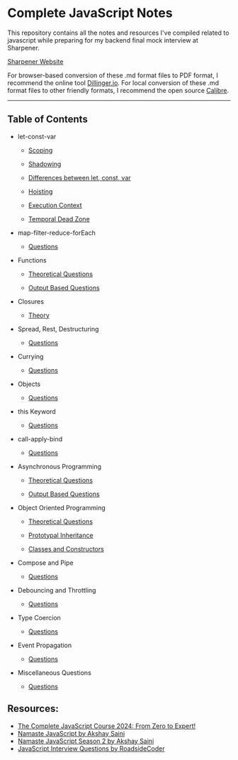# Complete JavaScript Notes

This repository contains all the notes and resources I've compiled related to javascript while preparing for my backend final mock interview at Sharpener.

[Sharpener Website](https://www.sharpener.tech/)

For browser-based conversion of these .md format files to PDF format, I recommend the online tool [Dillinger.io](https://dillinger.io/). For local conversion of these .md format files to other friendly formats, I recommend the open source [Calibre](https://calibre-ebook.com/). 

------

## Table of Contents

- let-const-var

  - [Scoping](https://github.com/SuvadeepMukherjee/javascript-Interview-Questions-/blob/main/let-const-var/scoping.md)

  - [Shadowing](https://github.com/SuvadeepMukherjee/javascript-Interview-Questions-/blob/main/let-const-var/shadowing.md)

  - [Differences between let, const, var](https://github.com/SuvadeepMukherjee/javascript-Interview-Questions-/blob/main/let-const-var/differences-between-let-const-var.md)

  - [Hoisting](https://github.com/SuvadeepMukherjee/javascript-Interview-Questions-/blob/main/let-const-var/hoisting.md)

  - [Execution Context](https://github.com/SuvadeepMukherjee/javascript-Interview-Questions-/blob/main/let-const-var/execution-context.md)

  - [Temporal Dead Zone](https://github.com/SuvadeepMukherjee/javascript-Interview-Questions-/blob/main/let-const-var/Tempoaral-Dead-zone.md)


- map-filter-reduce-forEach
  - [Questions](https://github.com/SuvadeepMukherjee/javascript-Interview-Questions-/blob/main/map-filter-reduce-forEach/Questions.md)


- Functions

  - [Theoretical Questions](https://github.com/SuvadeepMukherjee/javascript-Interview-Questions-/blob/main/functions/theoretical-questions.md)

  - [Output Based Questions](https://github.com/SuvadeepMukherjee/javascript-Interview-Questions-/blob/main/functions/output-based-questions.md)


- Closures
  - [Theory](https://github.com/SuvadeepMukherjee/javascript-Interview-Questions-/blob/main/closure/theory.md)


- Spread, Rest, Destructuring
  - [Questions](https://github.com/SuvadeepMukherjee/javascript-Interview-Questions-/blob/main/Spread%2CRest%20and%20Destructuring%20based%20Questions/questions.md)


- Currying
  - [Questions](https://github.com/SuvadeepMukherjee/javascript-Interview-Questions-/blob/main/currying/questions.md)


- Objects
  - [Questions](https://github.com/SuvadeepMukherjee/javascript-Interview-Questions-/blob/main/objects/questions.md)


- this Keyword
  - [Questions](https://github.com/SuvadeepMukherjee/javascript-Interview-Questions-/blob/main/this%20keyword/questions.md)


- call-apply-bind
  - [Questions](https://github.com/SuvadeepMukherjee/javascript-Interview-Questions-/blob/main/call-apply-bind/Questions.md)


- Asynchronous Programming

  - [Theoretical Questions](https://github.com/SuvadeepMukherjee/javascript-Interview-Questions-/blob/main/asynchronous%20javascript/Theoretical-questions.md)

  - [Output Based Questions](https://github.com/SuvadeepMukherjee/javascript-Interview-Questions-/blob/main/asynchronous%20javascript/output-based-questions.md)


- Object Oriented Programming

  - [Theoretical Questions](https://github.com/SuvadeepMukherjee/javascript-Interview-Questions-/blob/main/object-oriented-programming/theoretical-questions.md)

  - [Prototypal Inheritance](https://github.com/SuvadeepMukherjee/javascript-Interview-Questions-/blob/main/object-oriented-programming/Prototypal-Inheritance-Questions.md)

  - [Classes and Constructors](https://github.com/SuvadeepMukherjee/javascript-Interview-Questions-/blob/main/object-oriented-programming/Class-And-Constructors.md)


- Compose and Pipe
  - [Questions](https://github.com/SuvadeepMukherjee/javascript-Interview-Questions-/blob/main/compose-pipe/questions.md)


- Debouncing and Throttling
  - [Questions](https://github.com/SuvadeepMukherjee/javascript-Interview-Questions-/blob/main/debouncing-throttling/Questions.md)


- Type Coercion
  - [Questions](https://github.com/SuvadeepMukherjee/javascript-Interview-Questions-/blob/main/type-coercion/Questions.md)


- Event Propagation
  - [Questions](https://github.com/SuvadeepMukherjee/javascript-Interview-Questions-/blob/main/event-propagation/Questions.md)


- Miscellaneous Questions
  - [Questions](https://github.com/SuvadeepMukherjee/javascript-Interview-Questions-/blob/main/misc%20topics/Questions.md)




## Resources: 

-  [The Complete JavaScript Course 2024: From Zero to Expert!](https://www.udemy.com/course/the-complete-javascript-course/) 
- [Namaste JavaScript by Akshay Saini](https://www.youtube.com/watch?v=pN6jk0uUrD8&list=PLlasXeu85E9cQ32gLCvAvr9vNaUccPVNP)
- [Namaste JavaScript Season 2 by Akshay Saini](https://www.youtube.com/playlist?list=PLlasXeu85E9eWOpw9jxHOQyGMRiBZ60aX)
- [JavaScript Interview Questions by RoadsideCoder](https://www.youtube.com/playlist?list=PLKhlp2qtUcSaCVJEt4ogEFs6I41pNnMU5)
